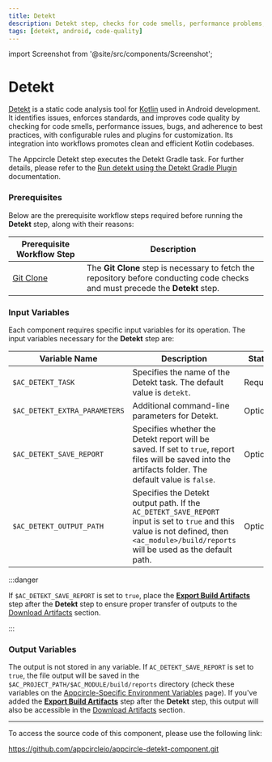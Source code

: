 ```yaml
---
title: Detekt
description: Detekt step, checks for code smells, performance problems, bugs, and adherence to best practices, offering configurable rules and plugins for customization.
tags: [detekt, android, code-quality]
---
```


import Screenshot from '@site/src/components/Screenshot';

# Detekt

[Detekt](https://detekt.dev/) is a static code analysis tool for [Kotlin](https://kotlinlang.org/) used in Android development. It identifies issues, enforces standards, and improves code quality by checking for code smells, performance issues, bugs, and adherence to best practices, with configurable rules and plugins for customization. Its integration into workflows promotes clean and efficient Kotlin codebases.

The Appcircle Detekt step executes the Detekt Gradle task. For further details, please refer to the [Run detekt using the Detekt Gradle Plugin](https://detekt.dev/docs/gettingstarted/gradle/) documentation.

### Prerequisites

Below are the prerequisite workflow steps required before running the **Detekt** step, along with their reasons:

| Prerequisite Workflow Step                                                       | Description                                                                                                                     |
| -------------------------------------------------------------------------------- | ------------------------------------------------------------------------------------------------------------------------------- |
| [Git Clone](https://docs.appcircle.io/workflows/common-workflow-steps/git-clone) | The **Git Clone** step is necessary to fetch the repository before conducting code checks and must precede the **Detekt** step. |

<Screenshot url='https://cdn.appcircle.io/docs/assets/android-workflow-components-detekt_1.png'/>

### Input Variables

Each component requires specific input variables for its operation. The input variables necessary for the **Detekt** step are:

<Screenshot url='https://cdn.appcircle.io/docs/assets/android-workflow-components-detekt_2.png'/>

| Variable Name                 | Description                                                                                                                                                                               | Status   |
| ----------------------------- | ----------------------------------------------------------------------------------------------------------------------------------------------------------------------------------------- | -------- |
| `$AC_DETEKT_TASK`             | Specifies the name of the Detekt task. The default value is `detekt`.                                                                                                                     | Required |
| `$AC_DETEKT_EXTRA_PARAMETERS` | Additional command-line parameters for Detekt.                                                                                                                                            | Optional |
| `$AC_DETEKT_SAVE_REPORT`      | Specifies whether the Detekt report will be saved. If set to `true`, report files will be saved into the artifacts folder. The default value is `false`.                                  | Optional |
| `$AC_DETEKT_OUTPUT_PATH`      | Specifies the Detekt output path. If the `AC_DETEKT_SAVE_REPORT` input is set to `true` and this value is not defined, then `<ac_module>/build/reports` will be used as the default path. | Optional |

:::danger

If `$AC_DETEKT_SAVE_REPORT` is set to `true`, place the [**Export Build Artifacts**](https://docs.appcircle.io/workflows/common-workflow-steps/export-build-artifacts) step after the **Detekt** step to ensure proper transfer of outputs to the [Download Artifacts](https://docs.appcircle.io/workflows/common-workflow-steps/export-build-artifacts#download-exported-artifacts) section.

:::

### Output Variables

The output is not stored in any variable. If `AC_DETEKT_SAVE_REPORT` is set to `true`, the file output will be saved in the `$AC_PROJECT_PATH/$AC_MODULE/build/reports` directory (check these variables on the [Appcircle-Specific Environment Variables](https://docs.appcircle.io/environment-variables/appcircle-specific-environment-variables#ios--android-common-environment-variables) page). If you've added the [**Export Build Artifacts**](https://docs.appcircle.io/workflows/common-workflow-steps/export-build-artifacts) step after the **Detekt** step, this output will also be accessible in the [Download Artifacts](https://docs.appcircle.io/workflows/common-workflow-steps/export-build-artifacts#download-exported-artifacts) section.

---

To access the source code of this component, please use the following link:

https://github.com/appcircleio/appcircle-detekt-component.git
